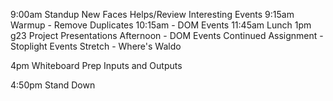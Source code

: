 9:00am Standup New Faces Helps/Review Interesting Events 9:15am Warmup - Remove Duplicates 10:15am - DOM Events 11:45am Lunch 1pm g23 Project Presentations Afternoon - DOM Events Continued Assignment - Stoplight Events Stretch - Where's Waldo

4pm Whiteboard Prep Inputs and Outputs

4:50pm Stand Down
